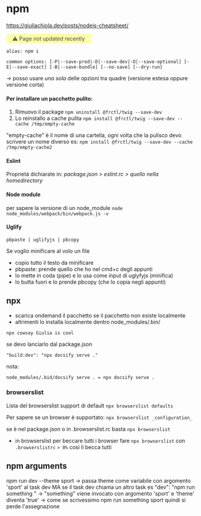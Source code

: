 # npm

https://giuliachiola.dev/posts/nodejs-cheatsheet/

<span style="display: inline-block; background: #FCFFA6; padding: 4px 16px; border-radius: 4px; color: #484848"> ⚠️ Page not updated recently</span>

```
alias: npm i

common options: [-P|--save-prod|-D|--save-dev|-O|--save-optional] [-E|--save-exact] [-B|--save-bundle] [--no-save] [--dry-run]
```

-> posso usare _una sola_ delle opzioni tra quadre (versione estesa oppure versione corta)

#### Per installare un pacchetto pulito:

1. Rimuovo il package
   `npm uninstall @frctl/twig --save-dev`
2. Lo reinstallo a cache pulita
   `npm install @frctl/twig --save-dev --cache /tmp/empty-cache`

"empty-cache" è il nome di una cartella, ogni volta che la pulisco devo scrivere un nome diverso es:
`npm install @frctl/twig --save-dev --cache /tmp/empty-cache2`

#### Eslint

Proprietà dichiarate in:
_package.json > eslint.rc > quello nella homedirectory_

#### Node module

per sapere la versione di un node_module
`node node_modules/webpack/bin/webpack.js -v`

#### Uglify

`pbpaste | uglifyjs | pbcopy`

Se voglio minificare al volo un file

- copio tutto il testo da minificare
- pbpaste: prende quello che ho nel cmd+c degli appunti
- lo mette in coda (pipe) e lo usa come input di uglyfyjs (minifica)
- lo butta fuori e lo prende pbcopy (che lo copia negli appunti)

## npx

- scarica ondemand il pacchetto se il pacchetto non esiste localmente
- altrimenti lo installa localmente dentro node_modules/.bin/

```shell
npx cowsay Giulia is cool
```

se devo lanciarlo dal package.json

```shell
"build:dev": "npx docsify serve ."
```

nota:

```
node_modules/.bid/docsify serve . = npx docsify serve .
```

### browserslist

Lista del browserslist support di default `npx browserslist defaults`

Per sapere se un browser è supportato: `npx browserslist _configuration_`

se è nel package.json o in .browserslist.rc basta `npx browserslist`

- in browserslist per beccare tutti i browser fare
  `npx browserslist` con `.browserslistrc` `> 0%` così li becca tutti

## npm arguments

npm run dev --theme sport → passa theme come variabile con argomento 'sport' al task dev
MA se il task dev chiama un altro task es
"dev": "npm run something " → "something" viene invocato con argomento 'sport' e 'theme' diventa 'true' → come se scrivessimo npm run something sport quindi si perde l'assegnazione
